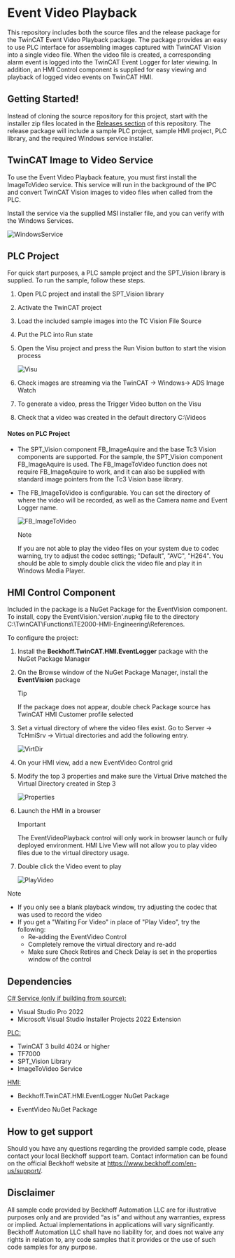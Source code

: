 # Event Video Playback

This repository includes both the source files and the release package for the TwinCAT Event Video Playback package. The package provides an easy to use PLC interface for assembling images captured with TwinCAT Vision into a single video file. When the video file is created, a corresponding alarm event is logged into the TwinCAT Event Logger for later viewing. In addition, an HMI Control component is supplied for easy viewing and playback of logged video events on TwinCAT HMI.

## Getting Started!

Instead of cloning the source repository for this project, start with the installer zip files located in the [Releases section](https://github.com/Beckhoff-USA-Community/TC_EventVideoPlayback/releases) of this repository. The release package will include a sample PLC project, sample HMI project, PLC library, and the required Windows service installer. 

## TwinCAT Image to Video Service

To use the Event Video Playback feature, you must first install the ImageToVideo service. This service will run in the background of the IPC and convert TwinCAT Vision images to video files when called from the PLC.

Install the service via the supplied MSI installer file, and you can verify with the Windows Services.

![WindowsService](./images/WindowsService.PNG)

## PLC Project

For quick start purposes, a PLC sample project and the SPT_Vision library is supplied. To run the sample, follow these steps.

1. Open PLC project and install the SPT_Vision library

2. Activate the TwinCAT project

3. Load the included sample images into the TC Vision File Source

4. Put the PLC into Run state

5. Open the Visu project and press the Run Vision button to start the vision process

   ![Visu](./images/Visu.PNG)

6. Check images are streaming via the TwinCAT -> Windows-> ADS Image Watch

7. To generate a video, press the Trigger Video button on the Visu

8. Check that a video was created in the default directory C:\Videos

#### Notes on PLC Project

- The SPT_Vision component FB_ImageAquire and the base Tc3 Vision components are supported. For the sample, the SPT_Vision component FB_ImageAquire is used. The FB_ImageToVideo function does not require FB_ImageAquire to work, and it can also be supplied with standard image pointers from the Tc3 Vision base library.

  

- The FB_ImageToVideo is configurable. You can set the directory of where the video will be recorded, as well as the Camera name and Event Logger name.

  ![FB_ImageToVideo](./images/FB_ImageToVideo.PNG)
  
  > [!NOTE]
  >
  > If you are not able to play the video files on your system due to codec warning, try to adjust the codec settings; "Default", "AVC", "H264". You should be able to simply double click the video file and play it in Windows Media Player.

## HMI Control Component

Included in the package is a NuGet Package for the EventVision component. To install, copy the EventVision.'version'.nupkg file to the directory C:\TwinCAT\Functions\TE2000-HMI-Engineering\References.

To configure the project:

1. Install the **Beckhoff.TwinCAT.HMI.EventLogger** package with the NuGet Package Manager

2. On the Browse window of the NuGet Package Manager, install the **EventVision** package

   > [!TIP]
   >
   > If the package does not appear, double check Package source has TwinCAT HMI Customer profile selected

3. Set a virtual directory of where the video files exist. Go to Server -> TcHmiSrv -> Virtual directories and add the following entry.

   ![VirtDir](./images/VirtDir.PNG)

4. On your HMI view, add a new EventVideo Control grid

5. Modify the top 3 properties and make sure the Virtual Drive matched the Virtual Directory created in Step 3

   ![Properties](./images/Properties.PNG)

6. Launch the HMI in a browser

   

   > [!IMPORTANT]
   >
   > The EventVideoPlayback control will only work in browser launch or fully deployed environment. HMI Live View will not allow you to play video files due to the virtual directory usage.

   

7. Double click the Video event to play

   ![PlayVideo](./images/PlayVideo.PNG)

> [!NOTE]
>
> - If you only see a blank playback window, try adjusting the codec that was used to record the video
> - If you get a "Waiting For Video" in place of "Play Video", try the following:
>   - Re-adding the EventVideo Control
>   - Completely remove the virtual directory and re-add
>   - Make sure Check Retires and Check Delay is set in the properties window of the control



## Dependencies

<u>C# Service (only if building from source):</u>

- Visual Studio Pro 2022
- Microsoft Visual Studio Installer Projects 2022 Extension

<u>PLC:</u>

- TwinCAT 3 build 4024 or higher
- TF7000 
- SPT_Vision Library
- ImageToVideo Service

<u>HMI:</u>

- Beckhoff.TwinCAT.HMI.EventLogger NuGet Package

- EventVideo NuGet Package

  

## How to get support

Should you have any questions regarding the provided sample code, please contact your local Beckhoff support team. Contact information can be found on the official Beckhoff website at https://www.beckhoff.com/en-us/support/.

## Disclaimer

All sample code provided by Beckhoff Automation LLC are for illustrative purposes only and are provided “as is” and without any warranties, express or implied. Actual implementations in applications will vary significantly. Beckhoff Automation LLC shall have no liability for, and does not waive any rights in relation to, any code samples that it provides or the use of such code samples for any purpose.